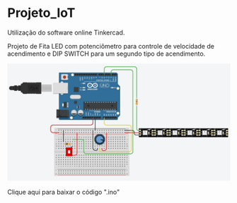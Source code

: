 # Projeto_IoT
Utilização do software online Tinkercad.

Projeto de Fita LED com potenciômetro para controle de velocidade de acendimento e DIP SWITCH para um segundo tipo de acendimento.

<img src="Projeto_IoT_FitaLED.JPG">

Clique aqui para baixar o código ".ino"
